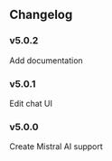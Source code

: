 ## Changelog

### v5.0.2

Add documentation

### v5.0.1

Edit chat UI

### v5.0.0

Create Mistral AI support

